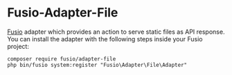 Fusio-Adapter-File
=====

[Fusio] adapter which provides an action to serve static files as API
response. You can install the adapter with the following steps inside your 
Fusio project:

    composer require fusio/adapter-file
    php bin/fusio system:register "Fusio\Adapter\File\Adapter"

[Fusio]: https://www.fusio-project.org/

